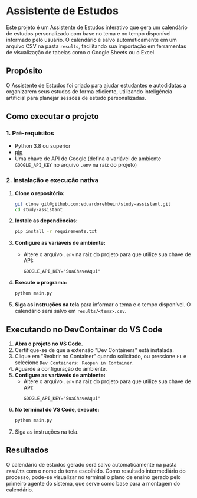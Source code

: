 # Assistente de Estudos

Este projeto é um Assistente de Estudos interativo que gera um calendário de estudos personalizado com base no tema e no tempo disponível informado pelo usuário. O calendário é salvo automaticamente em um arquivo CSV na pasta `results`, facilitando sua importação em ferramentas de visualização de tabelas como o Google Sheets ou o Excel.

## Propósito
O Assistente de Estudos foi criado para ajudar estudantes e autodidatas a organizarem seus estudos de forma eficiente, utilizando inteligência artificial para planejar sessões de estudo personalizadas.

## Como executar o projeto

### 1. Pré-requisitos
- Python 3.8 ou superior
- [pip](https://pip.pypa.io/en/stable/)
- Uma chave de API do Google (defina a variável de ambiente `GOOGLE_API_KEY` no arquivo `.env` na raiz do projeto)

### 2. Instalação e execução nativa

1. **Clone o repositório:**
   ```bash
   git clone git@github.com:eduardorehbein/study-assistant.git
   cd study-assistant
   ```

2. **Instale as dependências:**
   ```bash
   pip install -r requirements.txt
   ```

3. **Configure as variáveis de ambiente:**
   - Altere o arquivo `.env` na raiz do projeto para que utilize sua chave de API:
     ```env
     GOOGLE_API_KEY="SuaChaveAqui"
     ```

4. **Execute o programa:**
   ```bash
   python main.py
   ```

5. **Siga as instruções na tela** para informar o tema e o tempo disponível. O calendário será salvo em `results/<tema>.csv`.

## Executando no DevContainer do VS Code

1. **Abra o projeto no VS Code.**
2. Certifique-se de que a extensão "Dev Containers" está instalada.
3. Clique em "Reabrir no Container" quando solicitado, ou pressione `F1` e selecione `Dev Containers: Reopen in Container`.
4. Aguarde a configuração do ambiente.
5. **Configure as variáveis de ambiente:**
   - Altere o arquivo `.env` na raiz do projeto para que utilize sua chave de API:
     ```env
     GOOGLE_API_KEY="SuaChaveAqui"
6. **No terminal do VS Code, execute:**
   ```bash
   python main.py
   ```
7. Siga as instruções na tela.

## Resultados
O calendário de estudos gerado será salvo automaticamente na pasta `results` com o nome do tema escolhido. Como resultado intermediário do processo, pode-se visualizar no terminal o plano de ensino gerado pelo primeiro agente do sistema, que serve como base para a montagem do calendário.
